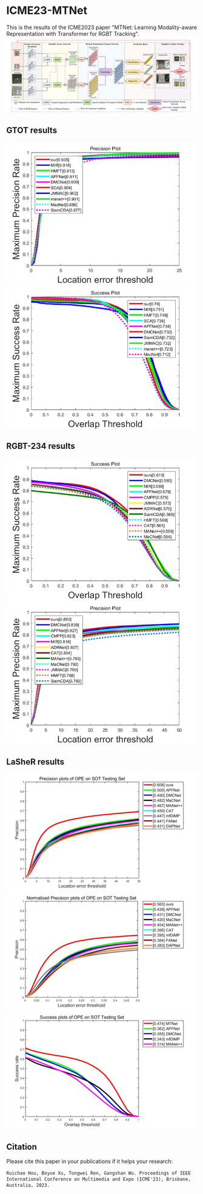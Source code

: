 # ICME23-MTNet
This is the results of the ICME2023 paper "MTNet: Learning Modality-aware Representation with Transformer for RGBT Tracking".
![image](pipeline.png)
## GTOT results
![image](gtot-pr.jpg)
![image](gtot-sr.jpg)
## RGBT-234 results
![image](rgbt234-pr.jpg)
![image](rgbt234-sr.jpg)
## LaSheR results
![image](lasher-pr.jpg)
![image](lasher-npr.jpg)
![image](lasher-sr.jpg)
## Citation
Please cite this paper in your publications if it helps your research:
```
Ruichao Hou, Boyue Xu, Tongwei Ren, Gangshan Wu. Proceedings of IEEE International Conference on Multimedia and Expo (ICME'23), Brisbane, Australia, 2023.
```
